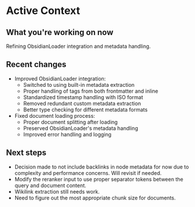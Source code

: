 # Active Context

## What you're working on now
Refining ObsidianLoader integration and metadata handling.

## Recent changes
- Improved ObsidianLoader integration:
  - Switched to using built-in metadata extraction
  - Proper handling of tags from both frontmatter and inline
  - Standardized timestamp handling with ISO format
  - Removed redundant custom metadata extraction
  - Better type checking for different metadata formats
- Fixed document loading process:
  - Proper document splitting after loading
  - Preserved ObsidianLoader's metadata handling
  - Improved error handling and logging

## Next steps
- Decision made to not include backlinks in node metadata for now due to complexity and performance concerns. Will revisit if needed.
- Modify the reranker input to use proper separator tokens between the query and document content.
- Wikilink extraction still needs work.
- Need to figure out the most appropriate chunk size for documents.

